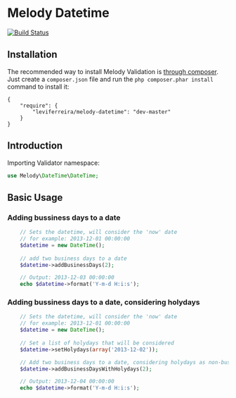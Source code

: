 Melody Datetime
=================

[![Build Status](https://secure.travis-ci.org/leviferreira/melody-datetime.png)](http://travis-ci.org/leviferreira/melody-datetime)


Installation
------------

The recommended way to install Melody Validation is [through
composer](http://getcomposer.org). Just create a `composer.json` file and
run the `php composer.phar install` command to install it:

    {
        "require": {
            "leviferreira/melody-datetime": "dev-master"
        }
    }

Introduction
------------

Importing Validator namespace:
```php
use Melody\DateTime\DateTime;
```

Basic Usage
-----------
### Adding bussiness days to a date
```php
    // Sets the datetime, will consider the 'now' date
    // for example: 2013-12-01 00:00:00
    $datetime = new DateTime();
    
    // add two business days to a date
    $datetime->addBusinessDays(2);

    // Output: 2013-12-03 00:00:00
    echo $datetime->format('Y-m-d H:i:s');
```

### Adding bussiness days to a date, considering holydays
```php
    // Sets the datetime, will consider the 'now' date
    // for example: 2013-12-01 00:00:00
    $datetime = new DateTime();
    
    // Set a list of holydays that will be considered
    $datetime->setHolydays(array('2013-12-02'));

    // Add two business days to a date, considering holydays as non-business days
    $datetime->addBusinessDaysWithHolydays(2);

    // Output: 2013-12-04 00:00:00
    echo $datetime->format('Y-m-d H:i:s');
```